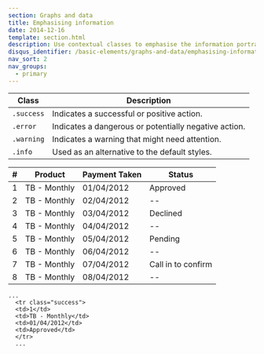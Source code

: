 ```yaml
---
section: Graphs and data
title: Emphasising information
date: 2014-12-16
template: section.html
description: Use contextual classes to emphasise the information portrayed within table rows or cells.
disqus_identifier: /basic-elements/graphs-and-data/emphasising-information
nav_sort: 2
nav_groups:
  - primary
---
```

<section id="tables-emphasis">
  <table>
    <colgroup>
      <col class="span1">
      <col class="span7">
    </colgroup>
    <thead>
      <tr>
        <th>Class</th>
        <th>Description</th>
      </tr>
    </thead>
    <tbody>
      <tr>
        <td>
          <code>.success</code>
        </td>
        <td>Indicates a successful or positive action.</td>
      </tr>
      <tr>
        <td>
          <code>.error</code>
        </td>
        <td>Indicates a dangerous or potentially negative action.</td>
      </tr>
      <tr>
        <td>
          <code>.warning</code>
        </td>
        <td>Indicates a warning that might need attention.</td>
      </tr>
      <tr>
        <td>
          <code>.info</code>
        </td>
        <td>Used as an alternative to the default styles.</td>
      </tr>
    </tbody>
  </table>
  <div class="guide-example example-processed">
    <table class="table">
      <thead>
        <tr>
          <th>#</th>
          <th>Product</th>
          <th>Payment Taken</th>
          <th>Status</th>
        </tr>
      </thead>
      <tbody>
        <tr class="success">
          <td>1</td>
          <td>TB - Monthly</td>
          <td>01/04/2012</td>
          <td>Approved</td>
        </tr>
        <tr>
          <td>2</td>
          <td>TB - Monthly</td>
          <td>02/04/2012</td>
          <td>--</td>
        </tr>
        <tr class="error">
          <td>3</td>
          <td>TB - Monthly</td>
          <td>03/04/2012</td>
          <td>Declined</td>
        </tr>
        <tr>
          <td>4</td>
          <td>TB - Monthly</td>
          <td>04/04/2012</td>
          <td>--</td>
        </tr>
        <tr class="warning">
          <td>5</td>
          <td>TB - Monthly</td>
          <td>05/04/2012</td>
          <td>Pending</td>
        </tr>
        <tr>
          <td>6</td>
          <td>TB - Monthly</td>
          <td>06/04/2012</td>
          <td>--</td>
        </tr>
        <tr class="info">
          <td>7</td>
          <td>TB - Monthly</td>
          <td>07/04/2012</td>
          <td>Call in to confirm</td>
        </tr>
        <tr>
          <td>8</td>
          <td>TB - Monthly</td>
          <td>08/04/2012</td>
          <td>--</td>
        </tr>
      </tbody>
    </table>
  </div>
<pre class="prettyprint linenums"><code>...
  &lt;tr class="success"&gt;
  &lt;td&gt;1&lt;/td&gt;
  &lt;td&gt;TB - Monthly&lt;/td&gt;
  &lt;td&gt;01/04/2012&lt;/td&gt;
  &lt;td&gt;Approved&lt;/td&gt;
  &lt;/tr&gt;
  ...</code></pre>
</section>

